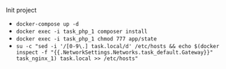 Init project

* `docker-compose up -d`
* `docker exec -i task_php_1 composer install`
* `docker exec -i task_php_1 chmod 777 app/state`
* ```su -c "sed -i '/[0-9\.] task.local/d' /etc/hosts && echo $(docker inspect -f "{{.NetworkSettings.Networks.task_default.Gateway}}" task_nginx_1) task.local >> /etc/hosts"```